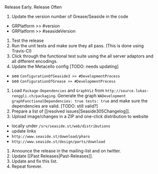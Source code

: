 Release Early. Release Often

 1. Update the version number of Grease/Seaside in the code
  * GRPlatform >> #version
  * GRPlatform >> #seasideVersion
 1. Test the release
   1. Run the unit tests and make sure they all pass. (This is done using Travis-CI)
   1. Click through the functional test suite using the all server adaptors and all different encodings.
 1. Update the Metacello config [TODO: needs updating]
  * see `ConfigurationOfSeaside3 >> #DevelopmentProcess`
  * see `ConfigurationOfGrease >> #DevelopmentProcess`
 1. Load `Package-Dependencies` and `GraphViz` from `http://source.lukas-renggli.ch/packaging`. Generate the graph `WADevelopment graphFunctionalDependencies: true tests: true` and make sure the dependencies are valid. [TODO: still valid?]
 1. Prepare a list of [[resolved issues|Seaside305Changelog]].
 1. Upload image/changes in a ZIP and one-click distribution to website
  * locally under `/srv/seaside.st/web/distributions`
  * update links
   * `http://www.seaside.st/download/pharo`
   * `http://www.seaside.st/design/parts/download`
 1. Announce the release in the mailing-list and on twitter.
 1. Update [[Past Releases|Past-Releases]]. 
 1. Update and fix this list.
 1. Repeat forever.